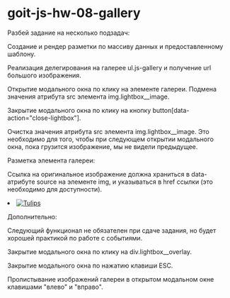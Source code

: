 # goit-js-hw-08-gallery

Разбей задание на несколько подзадач:

Создание и рендер разметки по массиву данных и предоставленному шаблону.

Реализация делегирования на галерее ul.js-gallery и получение url большого
изображения.

Открытие модального окна по клику на элементе галереи. Подмена значения атрибута
src элемента img.lightbox\_\_image.

Закрытие модального окна по клику на кнопку
button[data-action="close-lightbox"].

Очистка значения атрибута src элемента img.lightbox\_\_image. Это необходимо для
того, чтобы при следующем открытии модального окна, пока грузится изображение,
мы не видели предыдущее.

Разметка элемента галереи:

Ссылка на оригинальное изображение должна храниться в data-атрибуте source на
элементе img, и указываться в href ссылки (это необходимо для доступности).

<li class="gallery__item">
  <a
    class="gallery__link"
    href="https://cdn.pixabay.com/photo/2010/12/13/10/13/tulips-2546_1280.jpg"
  >
    <img
      class="gallery__image"
      src="https://cdn.pixabay.com/photo/2010/12/13/10/13/tulips-2546__340.jpg"
      data-source="https://cdn.pixabay.com/photo/2010/12/13/10/13/tulips-2546_1280.jpg"
      alt="Tulips"
    />
  </a>
</li>

Дополнительно:

Следующий функционал не обязателен при сдаче задания, но будет хорошей практикой
по работе с событиями.

Закрытие модального окна по клику на div.lightbox\_\_overlay.

Закрытие модального окна по нажатию клавиши ESC.

Пролистывание изображений галереи в открытом модальном окне клавишами "влево" и
"вправо".

